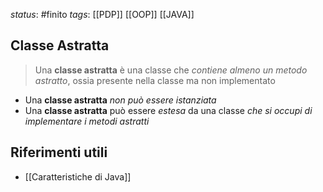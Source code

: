 *status*: #finito
*tags*:  [[PDP]] [[OOP]] [[JAVA]]

## Classe Astratta

> Una **classe astratta** è una classe che _contiene almeno un metodo astratto_, ossia presente nella classe ma non implementato

* Una **classe astratta** _non può essere istanziata_
* Una **classe astratta** può essere _estesa_ da una classe _che si occupi di implementare i metodi astratti_

## Riferimenti utili

* [[Caratteristiche di Java]]